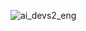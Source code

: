 ![ai_devs2_eng](https://github.com/DawidJelenkowski/AI_DEVS_PYTHON/assets/78478585/142ee9b4-5dcd-4984-91e4-7a8d599f1d68)

